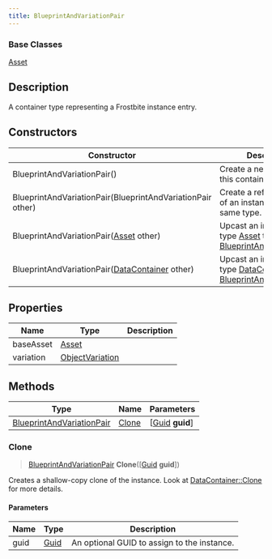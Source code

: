 ```yaml
---
title: BlueprintAndVariationPair
---
```

### Base Classes

[Asset](/vext/ref/fb/asset/)

## Description

A container type representing a Frostbite instance entry.

## Constructors

| Constructor                                                                          | Description                                                                                                                               |
| ------------------------------------------------------------------------------------ | ----------------------------------------------------------------------------------------------------------------------------------------- |
| BlueprintAndVariationPair()                                                          | Create a new instance of this container type.                                                                                             |
| BlueprintAndVariationPair(BlueprintAndVariationPair other)                           | Create a reference copy of an instance of the same type.                                                                                  |
| BlueprintAndVariationPair([Asset](/vext/ref/fb/asset/) other)                                      | Upcast an instance of type [Asset](/vext/ref/fb/asset/) to [BlueprintAndVariationPair](/vext/ref/fb/blueprintandvariationpair/).                                      |
| BlueprintAndVariationPair([DataContainer](/vext/ref/shared/class/datacontainer) other) | Upcast an instance of type [DataContainer](/vext/ref/shared/class/datacontainer) to [BlueprintAndVariationPair](/vext/ref/fb/blueprintandvariationpair/). |

## Properties

| Name      | Type                               | Description |
| --------- | ---------------------------------- | ----------- |
| baseAsset | [Asset](/vext/ref/fb/asset/)                     |             |
| variation | [ObjectVariation](/vext/ref/fb/objectvariation/) |             |

## Methods

| Type                                                   | Name            | Parameters                                     |
| ------------------------------------------------------ | --------------- | ---------------------------------------------- |
| [BlueprintAndVariationPair](/vext/ref/fb/blueprintandvariationpair/) | [Clone](#clone) | \[[Guid](/vext/ref/shared/class/guid) **guid**\] |

### Clone

> [BlueprintAndVariationPair](/vext/ref/fb/blueprintandvariationpair/) **Clone**(\[[Guid](/vext/ref/shared/class/guid) **guid**\])

Creates a shallow-copy clone of the instance. Look at [DataContainer::Clone](/vext/ref/shared/class/datacontainer#clone) for more details.

#### Parameters

| Name | Type         | Description                                 |
| ---- | ------------ | ------------------------------------------- |
| guid | [Guid](/vext/ref/shared/class/guid/) | An optional GUID to assign to the instance. |
